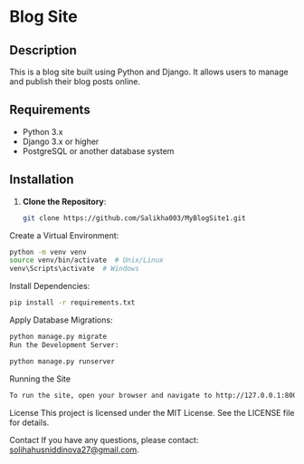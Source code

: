 # Blog Site

## Description
This is a blog site built using Python and Django. It allows users to manage and publish their blog posts online.

## Requirements
- Python 3.x
- Django 3.x or higher
- PostgreSQL or another database system

## Installation
1. **Clone the Repository**:
   ```sh
   git clone https://github.com/Salikha003/MyBlogSite1.git
   ```
Create a Virtual Environment:
```sh
python -m venv venv
source venv/bin/activate  # Unix/Linux
venv\Scripts\activate  # Windows
```

Install Dependencies:
```sh
pip install -r requirements.txt
```
Apply Database Migrations:
```sh
python manage.py migrate
Run the Development Server:
```

```sh
python manage.py runserver
```

Running the Site
```sh
To run the site, open your browser and navigate to http://127.0.0.1:8000.
```

License
This project is licensed under the MIT License. See the LICENSE file for details.

Contact
If you have any questions, please contact: solihahusniddinova27@gmail.com.

